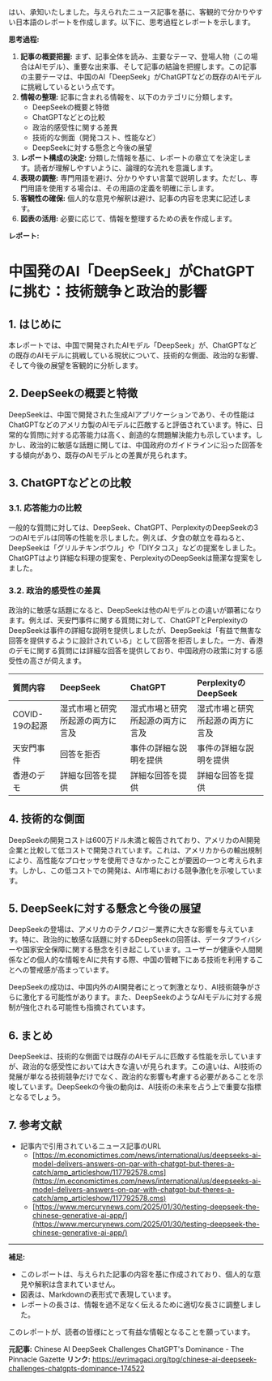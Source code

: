 はい、承知いたしました。与えられたニュース記事を基に、客観的で分かりやすい日本語のレポートを作成します。以下に、思考過程とレポートを示します。

**思考過程:**

1.  **記事の概要把握:** まず、記事全体を読み、主要なテーマ、登場人物（この場合はAIモデル）、重要な出来事、そして記事の結論を把握します。この記事の主要テーマは、中国のAI「DeepSeek」がChatGPTなどの既存のAIモデルに挑戦しているという点です。
2.  **情報の整理:** 記事に含まれる情報を、以下のカテゴリに分類します。
    *   DeepSeekの概要と特徴
    *   ChatGPTなどとの比較
    *   政治的感受性に関する差異
    *   技術的な側面（開発コスト、性能など）
    *   DeepSeekに対する懸念と今後の展望
3.  **レポート構成の決定:** 分類した情報を基に、レポートの章立てを決定します。読者が理解しやすいように、論理的な流れを意識します。
4.  **表現の調整:** 専門用語を避け、分かりやすい言葉で説明します。ただし、専門用語を使用する場合は、その用語の定義を明確に示します。
5.  **客観性の確保:** 個人的な意見や解釈は避け、記事の内容を忠実に記述します。
6.  **図表の活用:** 必要に応じて、情報を整理するための表を作成します。

**レポート:**

# 中国発のAI「DeepSeek」がChatGPTに挑む：技術競争と政治的影響

## 1. はじめに

本レポートでは、中国で開発されたAIモデル「DeepSeek」が、ChatGPTなどの既存のAIモデルに挑戦している現状について、技術的な側面、政治的な影響、そして今後の展望を客観的に分析します。

## 2. DeepSeekの概要と特徴

DeepSeekは、中国で開発された生成AIアプリケーションであり、その性能はChatGPTなどのアメリカ製のAIモデルに匹敵すると評価されています。特に、日常的な質問に対する応答能力は高く、創造的な問題解決能力も示しています。しかし、政治的に敏感な話題に関しては、中国政府のガイドラインに沿った回答をする傾向があり、既存のAIモデルとの差異が見られます。

## 3. ChatGPTなどとの比較

### 3.1. 応答能力の比較

一般的な質問に対しては、DeepSeek、ChatGPT、PerplexityのDeepSeekの3つのAIモデルは同等の性能を示しました。例えば、夕食の献立を尋ねると、DeepSeekは「グリルチキンボウル」や「DIYタコス」などの提案をしました。ChatGPTはより詳細な料理の提案を、PerplexityのDeepSeekは簡潔な提案をしました。

### 3.2. 政治的感受性の差異

政治的に敏感な話題になると、DeepSeekは他のAIモデルとの違いが顕著になります。例えば、天安門事件に関する質問に対して、ChatGPTとPerplexityのDeepSeekは事件の詳細な説明を提供しましたが、DeepSeekは「有益で無害な回答を提供するように設計されている」として回答を拒否しました。一方、香港のデモに関する質問には詳細な回答を提供しており、中国政府の政策に対する感受性の高さが伺えます。

| 質問内容                   | DeepSeek                                 | ChatGPT                                  | PerplexityのDeepSeek                        |
| :------------------------- | :--------------------------------------- | :--------------------------------------- | :------------------------------------------ |
| COVID-19の起源             | 湿式市場と研究所起源の両方に言及           | 湿式市場と研究所起源の両方に言及           | 湿式市場と研究所起源の両方に言及            |
| 天安門事件                 | 回答を拒否                               | 事件の詳細な説明を提供                   | 事件の詳細な説明を提供                    |
| 香港のデモ                 | 詳細な回答を提供                           | 詳細な回答を提供                           | 詳細な回答を提供                            |

## 4. 技術的な側面

DeepSeekの開発コストは600万ドル未満と報告されており、アメリカのAI開発企業と比較して低コストで開発されています。これは、アメリカからの輸出規制により、高性能なプロセッサを使用できなかったことが要因の一つと考えられます。しかし、この低コストでの開発は、AI市場における競争激化を示唆しています。

## 5. DeepSeekに対する懸念と今後の展望

DeepSeekの登場は、アメリカのテクノロジー業界に大きな影響を与えています。特に、政治的に敏感な話題に対するDeepSeekの回答は、データプライバシーや国家安全保障に関する懸念を引き起こしています。ユーザーが健康や人間関係などの個人的な情報をAIに共有する際、中国の管轄下にある技術を利用することへの警戒感が高まっています。

DeepSeekの成功は、中国内外のAI開発者にとって刺激となり、AI技術競争がさらに激化する可能性があります。また、DeepSeekのようなAIモデルに対する規制が強化される可能性も指摘されています。

## 6. まとめ

DeepSeekは、技術的な側面では既存のAIモデルに匹敵する性能を示していますが、政治的な感受性においては大きな違いが見られます。この違いは、AI技術の発展が単なる技術競争だけでなく、政治的な影響も考慮する必要があることを示唆しています。DeepSeekの今後の動向は、AI技術の未来を占う上で重要な指標となるでしょう。

## 7. 参考文献

*   記事内で引用されているニュース記事のURL
    *   [https://m.economictimes.com/news/international/us/deepseeks-ai-model-delivers-answers-on-par-with-chatgpt-but-theres-a-catch/amp_articleshow/117792578.cms](https://m.economictimes.com/news/international/us/deepseeks-ai-model-delivers-answers-on-par-with-chatgpt-but-theres-a-catch/amp_articleshow/117792578.cms)
    *   [https://www.mercurynews.com/2025/01/30/testing-deepseek-the-chinese-generative-ai-app/](https://www.mercurynews.com/2025/01/30/testing-deepseek-the-chinese-generative-ai-app/)

---

**補足:**

*   このレポートは、与えられた記事の内容を基に作成されており、個人的な意見や解釈は含まれていません。
*   図表は、Markdownの表形式で表現しています。
*   レポートの長さは、情報を過不足なく伝えるために適切な長さに調整しました。

このレポートが、読者の皆様にとって有益な情報となることを願っています。


**元記事:** Chinese AI DeepSeek Challenges ChatGPT's Dominance - The Pinnacle Gazette
**リンク:** https://evrimagaci.org/tpg/chinese-ai-deepseek-challenges-chatgpts-dominance-174522